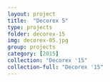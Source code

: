```yaml
---
layout: project
title:  "Decorex 5"
type: projects
folder: decorex-15
img: decorex-05.jpg
group: projects
category: [2015]
collection: "Decorex '15"
collection-full: "Decorex '15"
---
```

